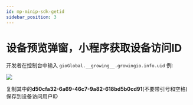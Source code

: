 ```yaml
---
id: mp-minip-sdk-getid
sidebar_position: 3
---
```


# 设备预览弹窗，小程序获取设备访问ID

开发者在控制台中输入 `gioGlobal.__growing__.growingio.info.uid` 例:

![](https://3953104361-files.gitbook.io/~/files/v0/b/gitbook-legacy-files/o/assets%2F-M2qbZInaXgdm8kkNosp%2F-MC5GXUyiCxDz5wBvgkc%2F-MC5GfcGpyQhmOg71WoJ%2Fimage.png?alt=media&token=707640e3-ea20-4760-be52-c74d30ea772b)

复制其中的**d50cfa32-6a69-46c7-9a82-618bd5b0cd91**(不要带引号和空格)保存到设备访问用户ID
